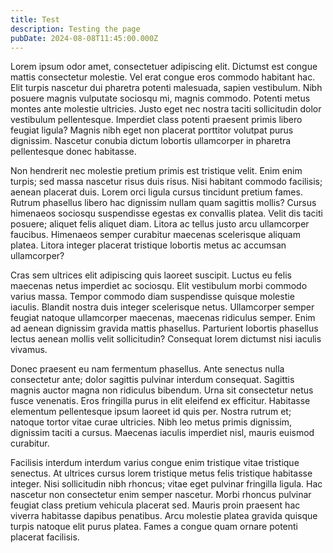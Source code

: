 ```yaml
---
title: Test
description: Testing the page
pubDate: 2024-08-08T11:45:00.000Z
---
```

Lorem ipsum odor amet, consectetuer adipiscing elit. Dictumst est congue mattis consectetur molestie. Vel erat congue eros commodo habitant hac. Elit turpis nascetur dui pharetra potenti malesuada, sapien vestibulum. Nibh posuere magnis vulputate sociosqu mi, magnis commodo. Potenti metus montes ante molestie ultricies. Justo eget nec nostra taciti sollicitudin dolor vestibulum pellentesque. Imperdiet class potenti praesent primis libero feugiat ligula? Magnis nibh eget non placerat porttitor volutpat purus dignissim. Nascetur conubia dictum lobortis ullamcorper in pharetra pellentesque donec habitasse.



Non hendrerit nec molestie pretium primis est tristique velit. Enim enim turpis; sed massa nascetur risus duis risus. Nisi habitant commodo facilisis; aenean placerat duis. Lorem orci ligula cursus tincidunt pretium fames. Rutrum phasellus libero hac dignissim nullam quam sagittis mollis? Cursus himenaeos sociosqu suspendisse egestas ex convallis platea. Velit dis taciti posuere; aliquet felis aliquet diam. Litora ac tellus justo arcu ullamcorper faucibus. Himenaeos semper curabitur maecenas scelerisque aliquam platea. Litora integer placerat tristique lobortis metus ac accumsan ullamcorper?



Cras sem ultrices elit adipiscing quis laoreet suscipit. Luctus eu felis maecenas netus imperdiet ac sociosqu. Elit vestibulum morbi commodo varius massa. Tempor commodo diam suspendisse quisque molestie iaculis. Blandit nostra duis integer scelerisque netus. Ullamcorper semper feugiat natoque ullamcorper maecenas, maecenas ridiculus semper. Enim ad aenean dignissim gravida mattis phasellus. Parturient lobortis phasellus lectus aenean mollis velit sollicitudin? Consequat lorem dictumst nisi iaculis vivamus.



Donec praesent eu nam fermentum phasellus. Ante senectus nulla consectetur ante; dolor sagittis pulvinar interdum consequat. Sagittis magnis auctor magna non ridiculus bibendum. Urna sit consectetur netus fusce venenatis. Eros fringilla purus in elit eleifend ex efficitur. Habitasse elementum pellentesque ipsum laoreet id quis per. Nostra rutrum et; natoque tortor vitae curae ultricies. Nibh leo metus primis dignissim, dignissim taciti a cursus. Maecenas iaculis imperdiet nisl, mauris euismod curabitur.



Facilisis interdum interdum varius congue enim tristique vitae tristique senectus. At ultrices cursus lorem tristique metus felis tristique habitasse integer. Nisi sollicitudin nibh rhoncus; vitae eget pulvinar fringilla ligula. Hac nascetur non consectetur enim semper nascetur. Morbi rhoncus pulvinar feugiat class pretium vehicula placerat sed. Mauris proin praesent hac viverra habitasse dapibus penatibus. Arcu molestie platea gravida quisque turpis natoque elit purus platea. Fames a congue quam ornare potenti placerat facilisis.
